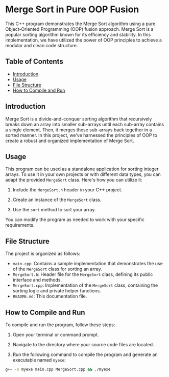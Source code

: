# Merge Sort in Pure OOP Fusion

This C++ program demonstrates the Merge Sort algorithm using a pure Object-Oriented Programming (OOP) fusion approach. Merge Sort is a popular sorting algorithm known for its efficiency and stability. In this implementation, we have utilized the power of OOP principles to achieve a modular and clean code structure.

## Table of Contents

- [Introduction](#introduction)
- [Usage](#usage)
- [File Structure](#file-structure)
- [How to Compile and Run](#how-to-compile-and-run)

## Introduction

Merge Sort is a divide-and-conquer sorting algorithm that recursively breaks down an array into smaller sub-arrays until each sub-array contains a single element. Then, it merges these sub-arrays back together in a sorted manner. In this project, we've harnessed the principles of OOP to create a robust and organized implementation of Merge Sort.

## Usage

This program can be used as a standalone application for sorting integer arrays. To use it in your own projects or with different data types, you can adapt the provided `MergeSort` class. Here's how you can utilize it:

1. Include the `MergeSort.h` header in your C++ project.

2. Create an instance of the `MergeSort` class.

3. Use the `sort` method to sort your array.

You can modify the program as needed to work with your specific requirements.

## File Structure

The project is organized as follows:

- `main.cpp`: Contains a sample implementation that demonstrates the use of the `MergeSort` class for sorting an array.
- `MergeSort.h`: Header file for the `MergeSort` class, defining its public interface and methods.
- `MergeSort.cpp`: Implementation of the `MergeSort` class, containing the sorting logic and private helper functions.
- `README.md`: This documentation file.

## How to Compile and Run

To compile and run the program, follow these steps:

1. Open your terminal or command prompt.

2. Navigate to the directory where your source code files are located.

3. Run the following command to compile the program and generate an executable named `myexe`:

```bash
g++ -o myexe main.cpp MergeSort.cpp && ./myexe
